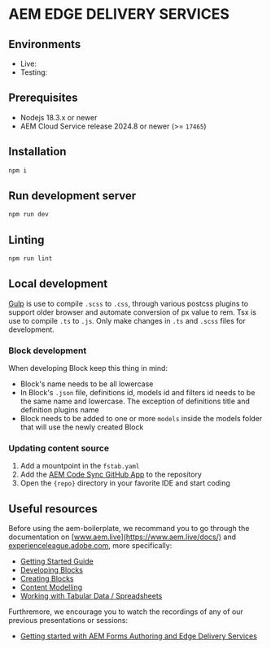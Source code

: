 # AEM EDGE DELIVERY SERVICES

## Environments

-   Live:
-   Testing:

## Prerequisites

-   Nodejs 18.3.x or newer
-   AEM Cloud Service release 2024.8 or newer (>= `17465`)

## Installation

```sh
npm i
```

## Run development server

```sh
npm run dev
```

## Linting

```sh
npm run lint
```

## Local development

[Gulp](https://gulpjs.com/) is use to compile `.scss` to `.css`, through various postcss plugins to support older browser and automate conversion of px value to rem. Tsx is use to compile `.ts` to `.js`.
Only make changes in `.ts` and `.scss` files for development.

### Block development

When developing Block keep this thing in mind:

-   Block's name needs to be all lowercase
-   In Block's `.json` file, definitions id, models id and filters id needs to be the same name and lowercase. The exception of definitions title and definition plugins name
-   Block needs to be added to one or more `models` inside the models folder that will use the newly created Block

### Updating content source

1. Add a mountpoint in the `fstab.yaml`
2. Add the [AEM Code Sync GitHub App](https://github.com/apps/aem-code-sync) to the repository
3. Open the `{repo}` directory in your favorite IDE and start coding

## Useful resources

Before using the aem-boilerplate, we recommand you to go through the documentation on [www.aem.live](https://www.aem.live/docs/) and [experienceleague.adobe.com](https://experienceleague.adobe.com/en/docs/experience-manager-cloud-service/content/edge-delivery/wysiwyg-authoring/authoring), more specifically:

-   [Getting Started Guide](https://experienceleague.adobe.com/en/docs/experience-manager-cloud-service/content/edge-delivery/wysiwyg-authoring/edge-dev-getting-started)
-   [Developing Blocks](https://www.youtube.com/watch?v=23L0LpygZ48)
-   [Creating Blocks](https://experienceleague.adobe.com/en/docs/experience-manager-cloud-service/content/edge-delivery/wysiwyg-authoring/create-block)
-   [Content Modelling](https://experienceleague.adobe.com/en/docs/experience-manager-cloud-service/content/edge-delivery/wysiwyg-authoring/content-modeling)
-   [Working with Tabular Data / Spreadsheets](https://experienceleague.adobe.com/en/docs/experience-manager-cloud-service/content/edge-delivery/wysiwyg-authoring/tabular-data)

Furthremore, we encourage you to watch the recordings of any of our previous presentations or sessions:

-   [Getting started with AEM Forms Authoring and Edge Delivery Services](https://experienceleague.adobe.com/en/docs/events/experience-manager-gems-recordings/gems2024/edge-delivery-for-aem-forms)
